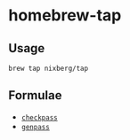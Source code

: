 # homebrew-tap

## Usage

```console
brew tap nixberg/tap
```

## Formulae

* [`checkpass`](https://github.com/nixberg/checkpass-swift)
* [`genpass`](https://github.com/nixberg/genpass-swift)
